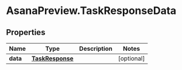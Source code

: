 # AsanaPreview.TaskResponseData

## Properties
Name | Type | Description | Notes
------------ | ------------- | ------------- | -------------
**data** | [**TaskResponse**](TaskResponse.md) |  | [optional] 

